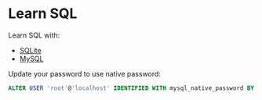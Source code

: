 # Learn SQL

Learn SQL with:

- [SQLite](examples/sqlite/README.md)
- [MySQL](examples/mysql/README.md)

Update your password to use native password:

```sql
ALTER USER 'root'@'localhost' IDENTIFIED WITH mysql_native_password BY 'mynewpassword';
```

